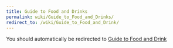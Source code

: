 ```yaml
---
title: Guide to Food and Drinks
permalink: wiki/Guide_to_Food_and_Drinks/
redirect_to: /wiki/Guide_to_Food_and_Drink/
---
```


You should automatically be redirected to [Guide to Food and Drink](/wiki/Guide_to_Food_and_Drink/)
